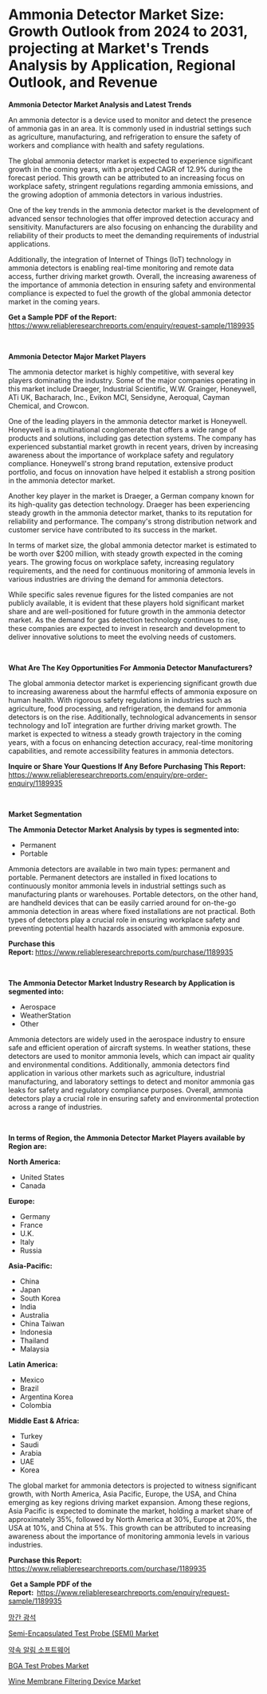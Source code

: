 <p><h1>Ammonia Detector Market Size: Growth Outlook from 2024 to 2031, projecting at Market's Trends Analysis by Application, Regional Outlook, and Revenue</h1></p><p><strong>Ammonia Detector Market Analysis and Latest Trends</strong></p>
<p><p>An ammonia detector is a device used to monitor and detect the presence of ammonia gas in an area. It is commonly used in industrial settings such as agriculture, manufacturing, and refrigeration to ensure the safety of workers and compliance with health and safety regulations.</p><p>The global ammonia detector market is expected to experience significant growth in the coming years, with a projected CAGR of 12.9% during the forecast period. This growth can be attributed to an increasing focus on workplace safety, stringent regulations regarding ammonia emissions, and the growing adoption of ammonia detectors in various industries.</p><p>One of the key trends in the ammonia detector market is the development of advanced sensor technologies that offer improved detection accuracy and sensitivity. Manufacturers are also focusing on enhancing the durability and reliability of their products to meet the demanding requirements of industrial applications.</p><p>Additionally, the integration of Internet of Things (IoT) technology in ammonia detectors is enabling real-time monitoring and remote data access, further driving market growth. Overall, the increasing awareness of the importance of ammonia detection in ensuring safety and environmental compliance is expected to fuel the growth of the global ammonia detector market in the coming years.</p></p>
<p><strong>Get a Sample PDF of the Report:&nbsp;</strong> <a href="https://www.reliableresearchreports.com/enquiry/request-sample/1189935">https://www.reliableresearchreports.com/enquiry/request-sample/1189935</a></p>
<p>&nbsp;</p>
<p><strong>Ammonia Detector Major Market Players</strong></p>
<p><p>The ammonia detector market is highly competitive, with several key players dominating the industry. Some of the major companies operating in this market include Draeger, Industrial Scientific, W.W. Grainger, Honeywell, ATi UK, Bacharach, Inc., Evikon MCI, Sensidyne, Aeroqual, Cayman Chemical, and Crowcon.</p><p>One of the leading players in the ammonia detector market is Honeywell. Honeywell is a multinational conglomerate that offers a wide range of products and solutions, including gas detection systems. The company has experienced substantial market growth in recent years, driven by increasing awareness about the importance of workplace safety and regulatory compliance. Honeywell's strong brand reputation, extensive product portfolio, and focus on innovation have helped it establish a strong position in the ammonia detector market.</p><p>Another key player in the market is Draeger, a German company known for its high-quality gas detection technology. Draeger has been experiencing steady growth in the ammonia detector market, thanks to its reputation for reliability and performance. The company's strong distribution network and customer service have contributed to its success in the market.</p><p>In terms of market size, the global ammonia detector market is estimated to be worth over $200 million, with steady growth expected in the coming years. The growing focus on workplace safety, increasing regulatory requirements, and the need for continuous monitoring of ammonia levels in various industries are driving the demand for ammonia detectors.</p><p>While specific sales revenue figures for the listed companies are not publicly available, it is evident that these players hold significant market share and are well-positioned for future growth in the ammonia detector market. As the demand for gas detection technology continues to rise, these companies are expected to invest in research and development to deliver innovative solutions to meet the evolving needs of customers.</p></p>
<p>&nbsp;</p>
<p><strong>What Are The Key Opportunities For Ammonia Detector Manufacturers?</strong></p>
<p><p>The global ammonia detector market is experiencing significant growth due to increasing awareness about the harmful effects of ammonia exposure on human health. With rigorous safety regulations in industries such as agriculture, food processing, and refrigeration, the demand for ammonia detectors is on the rise. Additionally, technological advancements in sensor technology and IoT integration are further driving market growth. The market is expected to witness a steady growth trajectory in the coming years, with a focus on enhancing detection accuracy, real-time monitoring capabilities, and remote accessibility features in ammonia detectors.</p></p>
<p><strong>Inquire or Share Your Questions If Any Before Purchasing This Report:</strong> <a href="https://www.reliableresearchreports.com/enquiry/pre-order-enquiry/1189935">https://www.reliableresearchreports.com/enquiry/pre-order-enquiry/1189935</a></p>
<p>&nbsp;</p>
<p><strong>Market Segmentation</strong></p>
<p><strong>The Ammonia Detector Market Analysis by types is segmented into:</strong></p>
<p><ul><li>Permanent</li><li>Portable</li></ul></p>
<p><p>Ammonia detectors are available in two main types: permanent and portable. Permanent detectors are installed in fixed locations to continuously monitor ammonia levels in industrial settings such as manufacturing plants or warehouses. Portable detectors, on the other hand, are handheld devices that can be easily carried around for on-the-go ammonia detection in areas where fixed installations are not practical. Both types of detectors play a crucial role in ensuring workplace safety and preventing potential health hazards associated with ammonia exposure.</p></p>
<p><strong>Purchase this Report:&nbsp;</strong><a href="https://www.reliableresearchreports.com/purchase/1189935">https://www.reliableresearchreports.com/purchase/1189935</a></p>
<p>&nbsp;</p>
<p><strong>The Ammonia Detector Market Industry Research by Application is segmented into:</strong></p>
<p><ul><li>Aerospace</li><li>WeatherStation</li><li>Other</li></ul></p>
<p><p>Ammonia detectors are widely used in the aerospace industry to ensure safe and efficient operation of aircraft systems. In weather stations, these detectors are used to monitor ammonia levels, which can impact air quality and environmental conditions. Additionally, ammonia detectors find application in various other markets such as agriculture, industrial manufacturing, and laboratory settings to detect and monitor ammonia gas leaks for safety and regulatory compliance purposes. Overall, ammonia detectors play a crucial role in ensuring safety and environmental protection across a range of industries.</p></p>
<p>&nbsp;</p>
<p><strong>In terms of Region, the Ammonia Detector Market Players available by Region are:</strong></p>
<p>
    <p> <strong> North America: </strong>
        <ul>
            <li>United States</li>
            <li>Canada</li>
        </ul>
        </p> 
    <p> <strong> Europe: </strong>
        <ul>
            <li>Germany</li>
            <li>France</li>
            <li>U.K.</li>
            <li>Italy</li>
            <li>Russia</li>
        </ul>
        </p> 
    <p> <strong> Asia-Pacific: </strong>
        <ul>
            <li>China</li>
            <li>Japan</li>
            <li>South Korea</li>
            <li>India</li>
            <li>Australia</li>
            <li>China Taiwan</li>
            <li>Indonesia</li>
            <li>Thailand</li>
            <li>Malaysia</li>
        </ul>
        </p> 
    <p> <strong> Latin America: </strong>
        <ul>
            <li>Mexico</li>
            <li>Brazil</li>
            <li>Argentina Korea</li>
            <li>Colombia</li>
        </ul>
        </p> 
    <p> <strong> Middle East & Africa: </strong>
        <ul>
            <li>Turkey</li>
            <li>Saudi</li>
            <li>Arabia</li>
            <li>UAE</li>
            <li>Korea</li>
        </ul>
    </p>
    </p>
<p><p>The global market for ammonia detectors is projected to witness significant growth, with North America, Asia Pacific, Europe, the USA, and China emerging as key regions driving market expansion. Among these regions, Asia Pacific is expected to dominate the market, holding a market share of approximately 35%, followed by North America at 30%, Europe at 20%, the USA at 10%, and China at 5%. This growth can be attributed to increasing awareness about the importance of monitoring ammonia levels in various industries.</p></p>
<p><strong>Purchase this Report: </strong><a href="https://www.reliableresearchreports.com/purchase/1189935">https://www.reliableresearchreports.com/purchase/1189935</a></p>
<p>&nbsp;<strong>Get a Sample PDF of the Report:&nbsp;&nbsp;</strong><a href="https://www.reliableresearchreports.com/enquiry/request-sample/1189935">https://www.reliableresearchreports.com/enquiry/request-sample/1189935</a></p>
<p><strong></strong></p>
<p><p><a href="https://medium.com/@ronateganok8lzhvasjs9youd/%EB%A7%9D%EA%B0%84-%EA%B4%91%EC%84%9D-%EC%8B%9C%EC%9E%A5-%EB%B6%84%EC%84%9D-%EA%B8%80%EB%A1%9C%EB%B2%8C-%EC%82%B0%EC%97%85-%EC%A0%84%EB%A7%9D-%EB%B0%8F-%EC%98%88%EC%B8%A1-2024%EB%85%84%EB%B6%80%ED%84%B0-2031%EB%85%84-8bdf7ad22745">망간 광석</a></p><p><a href="https://view.publitas.com/reportprime-1/semi-encapsulated-test-probe-semi-market-size-2024-2031-global-industrial-analysis-key-geographical-regions-market-share-top-key-players-product-types-and-forecast-research-report/">Semi-Encapsulated Test Probe (SEMI) Market</a></p><p><a href="https://medium.com/@ronateganok8lzhvasjs9youd/%EC%95%BD%EC%86%8D-%EC%95%8C%EB%A6%BC-%EC%86%8C%ED%94%84%ED%8A%B8%EC%9B%A8%EC%96%B4-%EC%8B%9C%EC%9E%A5-%EC%A0%90%EC%9C%A0%EC%9C%A8-%EB%B3%80%ED%99%94-%EB%B0%8F-%EC%8B%9C%EC%9E%A5-%EC%84%B1%EC%9E%A5-%EB%8F%99%ED%96%A5-2024-2031%EB%85%84-f51e928232a0">약속 알림 소프트웨어</a></p><p><a href="https://view.publitas.com/reportprime-1/global-bga-test-probes-market-by-types-applications-and-major-players-with-regional-growth-rate-analysis-and-development-situation-from-2024-to-2031/">BGA Test Probes Market</a></p><p><a href="https://faithful-glue-af3.notion.site/Wine-Membrane-Filtering-Device-Market-Research-Report-Reveals-The-Latest-Trends-And-Opportunities-of-69fafcd075d842c3892a93537fa68e2d">Wine Membrane Filtering Device Market</a></p></p>